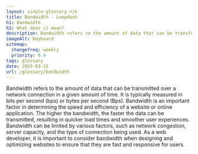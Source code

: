 ```yaml
--- 
layout: single-glossary.njk
title: Bandwidth - Loopdash
h1: Bandwidth
h2: What does it mean?
description: Bandwidth refers to the amount of data that can be transferred between a website and its visitors, and is an important consideration for WordPress developers when choosing a hosting provider.
imageAlt: keyboard
sitemap:
  changefreq: weekly
  priority: 0.4
tags: glossary
date: 2023-03-15
url: /glossary/bandwidth
---
```


Bandwidth refers to the amount of data that can be transmitted over a network connection in a given amount of time. It is typically measured in bits per second (bps) or bytes per second (Bps). Bandwidth is an important factor in determining the speed and efficiency of a website or online application. The higher the bandwidth, the faster the data can be transmitted, resulting in quicker load times and smoother user experiences. Bandwidth can be limited by various factors, such as network congestion, server capacity, and the type of connection being used. As a web developer, it is important to consider bandwidth when designing and optimizing websites to ensure that they are fast and responsive for users.
